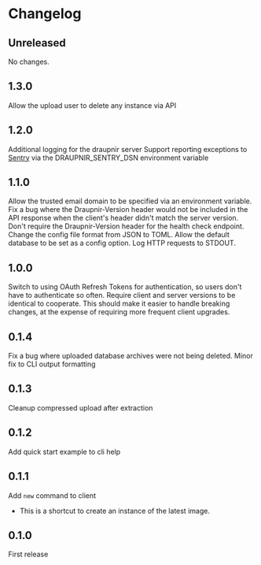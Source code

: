 Changelog
=========

Unreleased
----------

No changes.

1.3.0
-----
Allow the upload user to delete any instance via API

1.2.0
-----

Additional logging for the draupnir server
Support reporting exceptions to [Sentry](https://sentry.io) via the
DRAUPNIR_SENTRY_DSN environment variable

1.1.0
-----

Allow the trusted email domain to be specified via an environment variable.
Fix a bug where the Draupnir-Version header would not be included in the API
response when the client's header didn't match the server version.
Don't require the Draupnir-Version header for the health check endpoint.
Change the config file format from JSON to TOML.
Allow the default database to be set as a config option.
Log HTTP requests to STDOUT.

1.0.0
-----

Switch to using OAuth Refresh Tokens for authentication, so users don't have to
authenticate so often.
Require client and server versions to be identical to cooperate. This should
make it easier to handle breaking changes, at the expense of requiring more
frequent client upgrades.

0.1.4
-----

Fix a bug where uploaded database archives were not being deleted.
Minor fix to CLI output formatting

0.1.3
-----

Cleanup compressed upload after extraction

0.1.2
-----

Add quick start example to cli help

0.1.1
-----

Add `new` command to client
- This is a shortcut to create an instance of the latest image.

0.1.0
-----

First release
